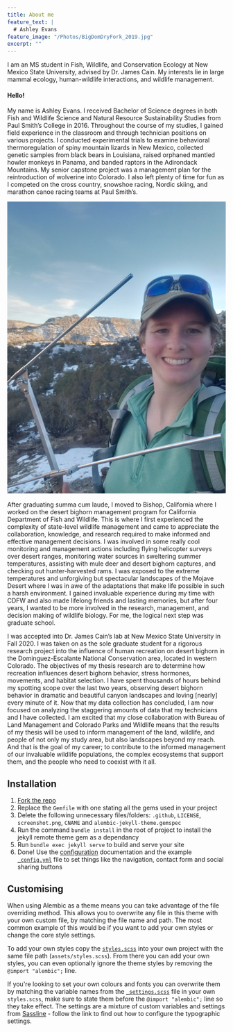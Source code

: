 ```yaml
---
title: About me
feature_text: |
  # Ashley Evans
feature_image: "/Photos/BigDomDryFork_2019.jpg"
excerpt: ""
---
```


I am an MS student in Fish, Wildlife, and Conservation Ecology at New Mexico State University, advised by Dr. James Cain.  My interests lie in large mammal ecology, human-wildlife interactions, and wildlife management.


#### Hello! 

My name is Ashley Evans.  I received Bachelor of Science degrees in both Fish and Wildlife Science and Natural Resource Sustainability Studies from Paul Smith’s College in 2016.  Throughout the course of my studies, I gained field experience in the classroom and through technician positions on various projects.  I conducted experimental trials to examine behavioral thermoregulation of spiny mountain lizards in New Mexico, collected genetic samples from black bears in Louisiana, raised orphaned mantled howler monkeys in Panama, and banded raptors in the Adirondack Mountains.  My senior capstone project was a management plan for the reintroduction of wolverine into Colorado.  I also left plenty of time for fun as I competed on the cross country, snowshoe racing, Nordic skiing, and marathon canoe racing teams at Paul Smith’s.

![Image of Ashley](Photos/RoubideauTelemetry_2021.jpg)

After graduating summa cum laude, I moved to Bishop, California where I worked on the desert bighorn management program for California Department of Fish and Wildlife.  This is where I first experienced the complexity of state-level wildlife management and came to appreciate the collaboration, knowledge, and research required to make informed and effective management decisions.  I was involved in some really cool monitoring and management actions including flying helicopter surveys over desert ranges, monitoring water sources in sweltering summer temperatures, assisting with mule deer and desert bighorn captures, and checking out hunter-harvested rams.  I was exposed to the extreme temperatures and unforgiving but spectacular landscapes of the Mojave Desert where I was in awe of the adaptations that make life possible in such a harsh environment.  I gained invaluable experience during my time with CDFW and also made lifelong friends and lasting memories, but after four years, I wanted to be more involved in the research, management, and decision making of wildlife biology.  For me, the logical next step was graduate school.

I was accepted into Dr. James Cain’s lab at New Mexico State University in Fall 2020.  I was taken on as the sole graduate student for a rigorous research project into the influence of human recreation on desert bighorn in the Dominguez-Escalante National Conservation area, located in western Colorado.  The objectives of my thesis research are to determine how recreation influences desert bighorn behavior, stress hormones, movements, and habitat selection.  I have spent thousands of hours behind my spotting scope over the last two years, observing desert bighorn behavior in dramatic and beautiful canyon landscapes and loving [nearly] every minute of it.  Now that my data collection has concluded, I am now focused on analyzing the staggering amounts of data that my technicians and I have collected.  I am excited that my close collaboration with Bureau of Land Management and Colorado Parks and Wildlife means that the results of my thesis will be used to inform management of the land, wildlife, and people of not only my study area, but also landscapes beyond my reach.  And that is the goal of my career; to contribute to the informed management of our invaluable wildlife populations, the complex ecosystems that support them, and the people who need to coexist with it all.


## Installation


1. [Fork the repo](https://github.com/daviddarnes/alembic#fork-destination-box)
2. Replace the `Gemfile` with one stating all the gems used in your project
3. Delete the following unnecessary files/folders: `.github`, `LICENSE`, `screenshot.png`, `CNAME` and `alembic-jekyll-theme.gemspec`
4. Run the command `bundle install` in the root of project to install the jekyll remote theme gem as a dependancy
5. Run `bundle exec jekyll serve` to build and serve your site
6. Done! Use the [configuration](#configuration) documentation and the example [`_config.yml`](https://github.com/daviddarnes/alembic/blob/master/_config.yml) file to set things like the navigation, contact form and social sharing buttons

## Customising

When using Alembic as a theme means you can take advantage of the file overriding method. This allows you to overwrite any file in this theme with your own custom file, by matching the file name and path. The most common example of this would be if you want to add your own styles or change the core style settings.

To add your own styles copy the [`styles.scss`](https://github.com/daviddarnes/alembic/blob/master/assets/styles.scss) into your own project with the same file path (`assets/styles.scss`). From there you can add your own styles, you can even optionally ignore the theme styles by removing the `@import "alembic";` line.

If you're looking to set your own colours and fonts you can overwrite them by matching the variable names from the [`_settings.scss`](https://github.com/daviddarnes/alembic/blob/master/_sass/_settings.scss) file in your own `styles.scss`, make sure to state them before the `@import "alembic";` line so they take effect. The settings are a mixture of custom variables and settings from [Sassline](https://medium.com/@jakegiltsoff/sassline-v2-0-e424b2881e7e) - follow the link to find out how to configure the typographic settings.
